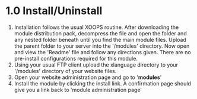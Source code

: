 # 1.0 Install/Uninstall

1. Installation follows the usual XOOPS routine. After downloading the module distribution pack, decompress the file and open the folder and any nested folder beneath until you find the main module files. Upload the parent folder to your server into the '/modules' directory. Now open and view the  'Readme' file and follow any directions given. There are no pre-install configurations required for this module.
2. Using your usual FTP client upload the xlanguage directory to your '/modules' directory of your website files.
3. Open your website administration page and go to '**modules**'
4. Install the module by clicking the install link. A confirmation page should give you a link back to 'module administration page'

